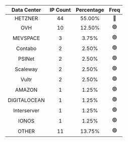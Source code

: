 | Data Center | IP Count | Percentage | Freq |
|:------------:|:--------:|:-----------:|:-----:|
| HETZNER | 44 | 55.00% | 🔴 |
| OVH | 10 | 12.50% | 🟢 |
| MEVSPACE | 3 | 3.75% | 🟢 |
| Contabo | 2 | 2.50% | 🟢 |
| PSINet | 2 | 2.50% | 🟢 |
| Scaleway | 2 | 2.50% | 🟢 |
| Vultr | 2 | 2.50% | 🟢 |
| AMAZON | 1 | 1.25% | 🟢 |
| DIGITALOCEAN | 1 | 1.25% | 🟢 |
| Interserver | 1 | 1.25% | 🟢 |
| IONOS | 1 | 1.25% | 🟢 |
| OTHER | 11 | 13.75% | 🟢 |
